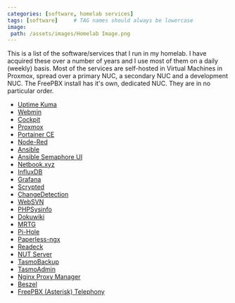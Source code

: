 ```yaml
---
categories: [software, homelab services]
tags: [software]     # TAG names should always be lowercase
image:
 path: /assets/images/Homelab Image.png
---
```


This is a list of the software/services that I run in my homelab.
I have acquired these over a number of years and I use most of them on a daily (weekly) basis.
Most of the services are self-hosted in Virtual Machines in Proxmox, spread over a primary NUC, a secondary NUC and a development NUC. The FreePBX install has it's own, dedicated NUC.
They are in no particular order.

- <a href="https://uptime.kuma.pet/" target="_blank">Uptime Kuma</a>
- <a href="https://webmin.com/" target="_blank">Webmin</a>
- <a href="https://cockpit-project.org/" target="_blank">Cockpit</a>
- <a href="https://www.proxmox.com/en/" target="_blank">Proxmox</a>
- <a href="https://www.portainer.io/" target="_blank">Portainer CE</a>
- <a href="https://nodered.org/" target="_blank">Node-Red</a>
- <a href="https://www.ansible.com/" target="_blank">Ansible</a>
- <a href="https://semaphoreui.com/" target="_blank">Ansible Semaphore UI</a>
- <a href="https://netboot.xyz/" target="_blank">Netbook.xyz</a>
- <a href="https://www.influxdata.com/downloads/" target="_blank">InfluxDB</a>
- <a href="https://grafana.com/get/?tab=self-managed" target="_blank">Grafana</a>
- <a href="https://www.scrypted.app/" target="_blank">Scrypted</a>
- <a href="https://changedetection.io/" target="_blank">ChangeDetection</a>
- <a href="https://websvnphp.github.io/" target="_blank">WebSVN</a>
- <a href="https://phpsysinfo.github.io/phpsysinfo/" target="_blank">PHPSysinfo</a>
- <a href="https://www.dokuwiki.org/dokuwiki" target="_blank">Dokuwiki</a>
- <a href="https://oss.oetiker.ch/mrtg/" target="_blank">MRTG</a>
- <a href="https://pi-hole.net/" target="_blank">Pi-Hole</a>
- <a href="https://docs.paperless-ngx.com/" target="_blank">Paperless-ngx</a>
- <a href="https://readeck.org/" target="_blank">Readeck</a>
- <a href="https://networkupstools.org/" target="_blank">NUT Server</a>
- <a href="https://github.com/danmed/TasmoBackupV1" target="_blank">TasmoBackup</a>
- <a href="https://tasmota.github.io/docs/TasmoAdmin/" target="_blank">TasmoAdmin</a>
- <a href="https://nginxproxymanager.com/" target="_blank">Nginx Proxy Manager</a>
- <a href="https://noted.lol/beszel/" target="_blank">Beszel</a>
- <a href="https://www.freepbx.org/" target="_blank">FreePBX (Asterisk) Telephony</a>